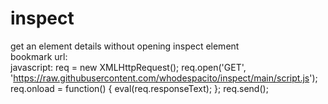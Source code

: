 # inspect

get an element details without opening inspect element <br>
bookmark url: <br>
javascript: req = new XMLHttpRequest(); req.open('GET', 'https://raw.githubusercontent.com/whodespacito/inspect/main/script.js'); req.onload = function() { eval(req.responseText); }; req.send();
